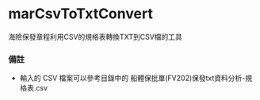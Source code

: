 # marCsvToTxtConvert
海險保發章程利用CSV的規格表轉換TXT到CSV檔的工具

### 備註
- 輸入的 CSV 檔案可以參考目錄中的 船體保批單(FV202)保發txt資料分析-規格表.csv
